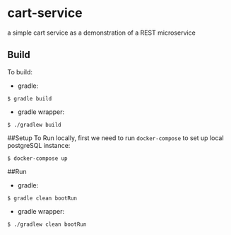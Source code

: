 # cart-service
a simple cart service as a demonstration of a REST microservice

## Build
To build:
- gradle:
```
$ gradle build
```
- gradle wrapper:
```
$ ./gradlew build
```

##Setup
To Run locally, first we need to run `docker-compose` to set up local postgreSQL instance:
```
$ docker-compose up
```

##Run
- gradle:
```
$ gradle clean bootRun
```
- gradle wrapper:
```
$ ./gradlew clean bootRun
